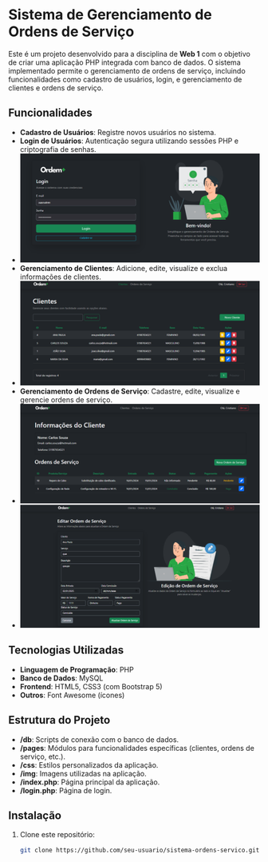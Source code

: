 # Sistema de Gerenciamento de Ordens de Serviço

Este é um projeto desenvolvido para a disciplina de **Web 1** com o objetivo de criar uma aplicação PHP integrada com banco de dados. O sistema implementado permite o gerenciamento de ordens de serviço, incluindo funcionalidades como cadastro de usuários, login, e gerenciamento de clientes e ordens de serviço.

## Funcionalidades
- **Cadastro de Usuários**: Registre novos usuários no sistema.
- **Login de Usuários**: Autenticação segura utilizando sessões PHP e criptografia de senhas.
- ![Tela de Login](img/login.png)
- **Gerenciamento de Clientes**: Adicione, edite, visualize e exclua informações de clientes.
- ![Tela de Login](img/clientes.png)
- **Gerenciamento de Ordens de Serviço**: Cadastre, edite, visualize e gerencie ordens de serviço.
- ![Tela de Login](img/detalhes.png)
- ![Tela de Login](img/editar.png)

## Tecnologias Utilizadas
- **Linguagem de Programação**: PHP
- **Banco de Dados**: MySQL
- **Frontend**: HTML5, CSS3 (com Bootstrap 5)
- **Outros**: Font Awesome (ícones)

## Estrutura do Projeto
- **/db**: Scripts de conexão com o banco de dados.
- **/pages**: Módulos para funcionalidades específicas (clientes, ordens de serviço, etc.).
- **/css**: Estilos personalizados da aplicação.
- **/img**: Imagens utilizadas na aplicação.
- **/index.php**: Página principal da aplicação.
- **/login.php**: Página de login.

## Instalação
1. Clone este repositório:
   ```bash
   git clone https://github.com/seu-usuario/sistema-ordens-servico.git
